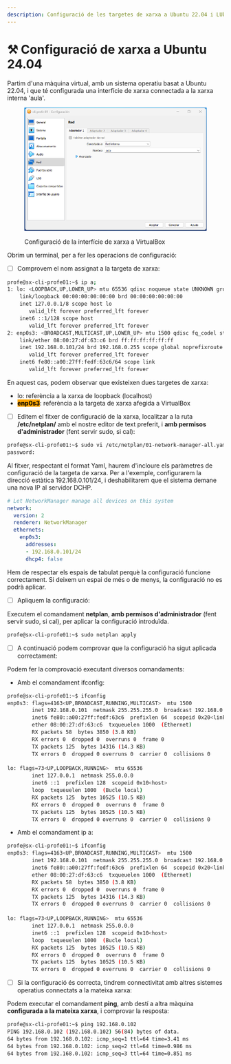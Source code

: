 ```yaml
---
description: Configuració de les targetes de xarxa a Ubuntu 22.04 i LUbuntu 24.04
---
```


# ⚒️ Configuració de xarxa a Ubuntu 24.04

Partim d'una màquina virtual, amb un sistema operatiu basat a Ubuntu 22.04, i que té configurada una interfície de xarxa connectada a la xarxa interna 'aula'.

<figure><img src="../.gitbook/assets/image.png" alt=""><figcaption><p>Configuració de la interfície de xarxa a VirtualBox</p></figcaption></figure>

Obrim un terminal, per a fer les operacions de configuració:

* [ ] Comprovem el nom assignat a la targeta de xarxa:

```bash
profe@sx-cli-profe01:~$ ip a;
1: lo: <LOOPBACK,UP,LOWER_UP> mtu 65536 qdisc noqueue state UNKNOWN group default qlen 1000
    link/loopback 00:00:00:00:00:00 brd 00:00:00:00:00:00
    inet 127.0.0.1/8 scope host lo
       valid_lft forever preferred_lft forever
    inet6 ::1/128 scope host 
       valid_lft forever preferred_lft forever
2: enp0s3: <BROADCAST,MULTICAST,UP,LOWER_UP> mtu 1500 qdisc fq_codel state UP group default qlen 1000
    link/ether 08:00:27:df:63:c6 brd ff:ff:ff:ff:ff:ff
    inet 192.168.0.101/24 brd 192.168.0.255 scope global noprefixroute enp0s3
       valid_lft forever preferred_lft forever
    inet6 fe80::a00:27ff:fedf:63c6/64 scope link 
       valid_lft forever preferred_lft forever
```

En aquest cas, podem observar que existeixen dues targetes de xarxa:

* lo: referència a la xarxa de loopback (localhost)
* <mark style="background-color:orange;">**enp0s3**</mark>: referència a la targeta de xarxa afegida a VirtualBox

- [ ] Editem el fitxer de configuració de la xarxa, localitzar a la ruta **/etc/netplan/** amb el nostre editor de text preferit, i **amb permisos d'administrador** (fent servir sudo, si cal):

```bash
profe@sx-cli-profe01:~$ sudo vi /etc/netplan/01-network-manager-all.yaml
password: 
```

Al fitxer, respectant el format Yaml, haurem d'incloure els paràmetres de configuració de la targeta de xarxa. Per a l'exemple, configurarem la direcció estàtica 192.168.0.101/24, i deshabilitarem que el sistema demane una nova IP al servidor DCHP.

```yaml
# Let NetworkManager manage all devices on this system
network:
  version: 2
  renderer: NetworkManager
  ethernets:
    enp0s3:
      addresses:
      - 192.168.0.101/24
      dhcp4: false
```

Hem de respectar els espais de tabulat perquè la configuració funcione correctament. Si deixem un espai de més o de menys, la configuració no es podrà aplicar.

* [ ] Apliquem la configuració:

Executem el comandament **netplan**, **amb permisos d'administrador** (fent servir sudo, si cal), per aplicar la configuració introduïda.

```bash
profe@sx-cli-profe01:~$ sudo netplan apply
```

* [ ] A continuació podem comprovar que la configuració ha sigut aplicada correctament:

Podem fer la comprovació executant diversos comandaments:

* Amb el comandament ifconfig:

```bash
profe@sx-cli-profe01:~$ ifconfig
enp0s3: flags=4163<UP,BROADCAST,RUNNING,MULTICAST>  mtu 1500
        inet 192.168.0.101  netmask 255.255.255.0  broadcast 192.168.0.255
        inet6 fe80::a00:27ff:fedf:63c6  prefixlen 64  scopeid 0x20<link>
        ether 08:00:27:df:63:c6  txqueuelen 1000  (Ethernet)
        RX packets 58  bytes 3850 (3.8 KB)
        RX errors 0  dropped 0  overruns 0  frame 0
        TX packets 125  bytes 14316 (14.3 KB)
        TX errors 0  dropped 0 overruns 0  carrier 0  collisions 0

lo: flags=73<UP,LOOPBACK,RUNNING>  mtu 65536
        inet 127.0.0.1  netmask 255.0.0.0
        inet6 ::1  prefixlen 128  scopeid 0x10<host>
        loop  txqueuelen 1000  (Bucle local)
        RX packets 125  bytes 10525 (10.5 KB)
        RX errors 0  dropped 0  overruns 0  frame 0
        TX packets 125  bytes 10525 (10.5 KB)
        TX errors 0  dropped 0 overruns 0  carrier 0  collisions 0
```

* Amb el comandament ip a:

```bash
profe@sx-cli-profe01:~$ ifconfig
enp0s3: flags=4163<UP,BROADCAST,RUNNING,MULTICAST>  mtu 1500
        inet 192.168.0.101  netmask 255.255.255.0  broadcast 192.168.0.255
        inet6 fe80::a00:27ff:fedf:63c6  prefixlen 64  scopeid 0x20<link>
        ether 08:00:27:df:63:c6  txqueuelen 1000  (Ethernet)
        RX packets 58  bytes 3850 (3.8 KB)
        RX errors 0  dropped 0  overruns 0  frame 0
        TX packets 125  bytes 14316 (14.3 KB)
        TX errors 0  dropped 0 overruns 0  carrier 0  collisions 0

lo: flags=73<UP,LOOPBACK,RUNNING>  mtu 65536
        inet 127.0.0.1  netmask 255.0.0.0
        inet6 ::1  prefixlen 128  scopeid 0x10<host>
        loop  txqueuelen 1000  (Bucle local)
        RX packets 125  bytes 10525 (10.5 KB)
        RX errors 0  dropped 0  overruns 0  frame 0
        TX packets 125  bytes 10525 (10.5 KB)
        TX errors 0  dropped 0 overruns 0  carrier 0  collisions 0
```

* [ ] Si la configuració és correcta, tindrem connectivitat amb altres sistemes operatius connectats a la mateixa xarxa:

Podem executar el comandament **ping**, amb destí a altra màquina **configurada a la mateixa xarxa**, i comprovar la resposta:

```bash
profe@sx-cli-profe01:~$ ping 192.168.0.102
PING 192.168.0.102 (192.168.0.102) 56(84) bytes of data.
64 bytes from 192.168.0.102: icmp_seq=1 ttl=64 time=3.41 ms
64 bytes from 192.168.0.102: icmp_seq=2 ttl=64 time=0.986 ms
64 bytes from 192.168.0.102: icmp_seq=3 ttl=64 time=0.851 ms
```
